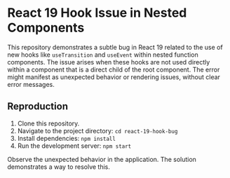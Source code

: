 # React 19 Hook Issue in Nested Components

This repository demonstrates a subtle bug in React 19 related to the use of new hooks like `useTransition` and `useEvent` within nested function components.  The issue arises when these hooks are not used directly within a component that is a direct child of the root component.  The error might manifest as unexpected behavior or rendering issues, without clear error messages.

## Reproduction

1. Clone this repository.
2. Navigate to the project directory: `cd react-19-hook-bug`
3. Install dependencies: `npm install`
4. Run the development server: `npm start`

Observe the unexpected behavior in the application.  The solution demonstrates a way to resolve this.